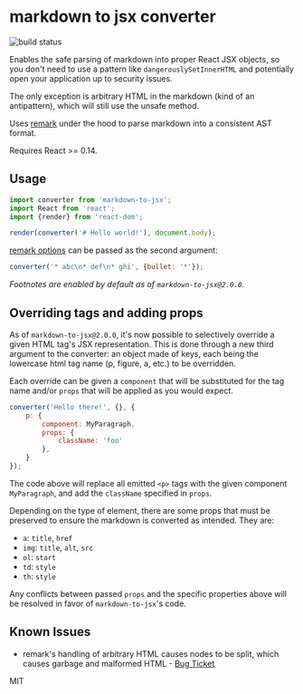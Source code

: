 # markdown to jsx converter

![build status](https://api.travis-ci.org/yaycmyk/markdown-to-jsx.svg)

Enables the safe parsing of markdown into proper React JSX objects, so you don't need to use a pattern like `dangerouslySetInnerHTML` and potentially open your application up to security issues.

The only exception is arbitrary HTML in the markdown (kind of an antipattern), which will still use the unsafe method.

Uses [remark](https://github.com/wooorm/remark) under the hood to parse markdown into a consistent AST format.

Requires React >= 0.14.

## Usage

```js
import converter from 'markdown-to-jsx';
import React from 'react';
import {render} from 'react-dom';

render(converter('# Hello world!'), document.body);
```

[remark options](https://github.com/wooorm/remark#remarkprocessvalue-options-done) can be passed as the second argument:

```js
converter('* abc\n* def\n* ghi', {bullet: '*'});
```

_Footnotes are enabled by default as of `markdown-to-jsx@2.0.0`._

## Overriding tags and adding props

As of `markdown-to-jsx@2.0.0`, it's now possible to selectively override a given HTML tag's JSX representation. This is done through a new third argument to the converter: an object made of keys, each being the lowercase html tag name (p, figure, a, etc.) to be overridden.

Each override can be given a `component` that will be substituted for the tag name and/or `props` that will be applied as you would expect.

```js
converter('Hello there!', {}, {
    p: {
        component: MyParagraph,
        props: {
            className: 'foo'
        },
    }
});
```

The code above will replace all emitted `<p>` tags with the given component `MyParagraph`, and add the `className` specified in `props`.

Depending on the type of element, there are some props that must be preserved to ensure the markdown is converted as intended. They are:

- `a`: `title`, `href`
- `img`: `title`, `alt`, `src`
- `ol`: `start`
- `td`: `style`
- `th`: `style`

Any conflicts between passed `props` and the specific properties above will be resolved in favor of `markdown-to-jsx`'s code.

## Known Issues

- remark's handling of arbitrary HTML causes nodes to be split, which causes garbage and malformed HTML - [Bug Ticket](https://github.com/wooorm/remark/issues/124)

MIT

